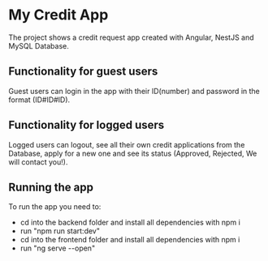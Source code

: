 # My Credit App

The project shows a credit request app created with Angular, NestJS and MySQL Database.

## Functionality for guest users

Guest users can login in the app with their ID(number) and password in the format (ID#ID#ID).

## Functionality for logged users

Logged users can logout, see all their own credit applications from the Database, apply for a new one and see its status (Approved, Rejected, We will contact you!).

## Running the app

To run the app you need to:
- cd into the backend folder and install all dependencies with npm i
- run "npm run start:dev"
- cd into the frontend folder and install all dependencies with npm i
- run "ng serve --open"
